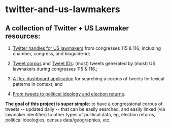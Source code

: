 # twitter-and-us-lawmakers

## A collection of Twitter + US Lawmaker resources: 

1. [Twitter handles for US lawmakers](https://github.com/jaytimm/twitter-and-us-lawmakers/blob/master/twitter-handles.md) from congresses 115 & 116; including chamber, congress, and bioguide-id;

2. [Tweet corpus](https://github.com/jaytimm/twitter-and-us-lawmakers/blob/master/corpus-composition.md) and [Tweet IDs](): (most) tweets generated by (most) US lawmakers during congresses 115 & 116.;

3. [A flex-dashboard application](https://github.com/jaytimm/twitter-and-us-lawmakers/blob/master/flex-dash.md) for searching a corpus of tweets for lexical patterns in context; and

4. [From tweets to political ideology and election returns]().

**The goal of this project is super simple**: to have a congressional corpus of tweets -- updated daily -- that can be easily searched, and easily linked (via lawmaker identifier) to other types of political data, eg, election returns, political ideologies, census data/geographies, etc. 